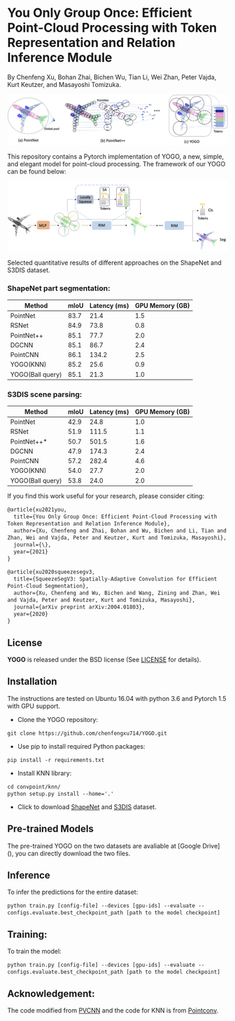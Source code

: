 # You Only Group Once: Efficient Point-Cloud Processing with Token Representation and Relation Inference Module
By Chenfeng Xu, Bohan Zhai, Bichen Wu, Tian Li, Wei Zhan, Peter Vajda, Kurt Keutzer, and Masayoshi Tomizuka.

<p align="center">
    <img src="./figure/intro.png"/ width="750">
</p>


This repository contains a Pytorch implementation of YOGO, a new, simple, and elegant model for point-cloud processing. The framework of our YOGO can be found below:

<p align="center">
    <img src="./figure/framework.png"/ width="750">
</p>

Selected quantitative results of different approaches on the ShapeNet and S3DIS dataset.

### ShapeNet part segmentation:

|   Method       | mIoU | Latency (ms) | GPU Memory (GB)|
| ---------------|------|--------------|----------------|
| PointNet       | 83.7 |21.4          | 1.5            |
| RSNet          | 84.9 | 73.8         | 0.8            |
| PointNet++     | 85.1 |77.7          | 2.0            |
| DGCNN          | 85.1 |86.7          | 2.4            |
| PointCNN       | 86.1 |134.2         | 2.5            |
| YOGO(KNN)      | 85.2 |25.6          | 0.9            |
|YOGO(Ball query)| 85.1 |21.3          | 1.0            |

### S3DIS scene parsing:

|   Method       | mIoU | Latency (ms) | GPU Memory (GB)|
| ---------------|------|--------------|----------------|
| PointNet       | 42.9 |24.8          | 1.0            |
| RSNet          | 51.9 |111.5         | 1.1            |
| PointNet++*    | 50.7 |501.5         | 1.6            |
| DGCNN          | 47.9 |174.3         | 2.4            |
| PointCNN       | 57.2 |282.4         | 4.6            |
| YOGO(KNN)      | 54.0 |27.7          | 2.0            |
|YOGO(Ball query)| 53.8 |24.0          | 2.0            |

If you find this work useful for your research, please consider citing:

```
@article{xu2021you,
  title={You Only Group Once: Efficient Point-Cloud Processing with Token Representation and Relation Inference Module},
  author={Xu, Chenfeng and Zhai, Bohan and Wu, Bichen and Li, Tian and Zhan, Wei and Vajda, Peter and Keutzer, Kurt and Tomizuka, Masayoshi},
  journal={\},
  year={2021}
}
```

```
@article{xu2020squeezesegv3,
  title={SqueezeSegV3: Spatially-Adaptive Convolution for Efficient Point-Cloud Segmentation},
  author={Xu, Chenfeng and Wu, Bichen and Wang, Zining and Zhan, Wei and Vajda, Peter and Keutzer, Kurt and Tomizuka, Masayoshi},
  journal={arXiv preprint arXiv:2004.01803},
  year={2020}
}
```

## License
**YOGO** is released under the BSD license (See [LICENSE](https://github.com/chenfengxu714/YOGO/blob/master/LICENSE) for details).

## Installation

The instructions are tested on Ubuntu 16.04 with python 3.6 and Pytorch 1.5 with GPU support.

* Clone the YOGO repository:


```shell
git clone https://github.com/chenfengxu714/YOGO.git
```

* Use pip to install required Python packages:

```shell
pip install -r requirements.txt
```

* Install KNN library:

```shell
cd convpoint/knn/
python setup.py install --home='.'
```


* Click to download [ShapeNet](https://www.shapenet.org) and [S3DIS](https://web.archive.org/web/20200707221857/http://buildingparser.stanford.edu/dataset.html#Download) dataset.


## Pre-trained Models

The pre-trained YOGO on the two datasets are avaliable at [Google Drive] (), you can directly download the two files.

## Inference
To infer the predictions for the entire dataset:

```shell
python train.py [config-file] --devices [gpu-ids] --evaluate --configs.evaluate.best_checkpoint_path [path to the model checkpoint]
```
## Training:
To train the model:

```shell
python train.py [config-file] --devices [gpu-ids] --evaluate --configs.evaluate.best_checkpoint_path [path to the model checkpoint]
```


## Acknowledgement:
The code modified from [PVCNN](https://github.com/mit-han-lab/pvcnn) and the code for KNN is from [Pointconv](https://github.com/aboulch/ConvPoint/tree/master/convpoint).

